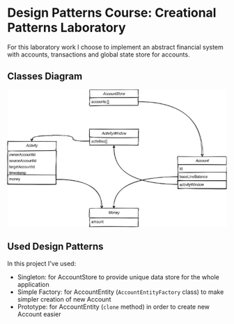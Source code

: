 # Design Patterns Course: Creational Patterns Laboratory

For this laboratory work I choose to implement an abstract financial system with accounts, transactions
and global state store for accounts.

## Classes Diagram

![classes diagram](.github/classes.jpg)

## Used Design Patterns

In this project I've used:
* Singleton: for AccountStore to provide unique data store for the whole application
* Simple Factory: for AccountEntity (`AccountEntityFactory` class) to make simpler creation of new Account
* Prototype: for AccountEntity (`clone` method) in order to create new Account easier